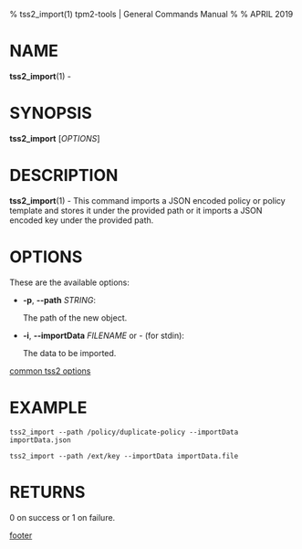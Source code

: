% tss2_import(1) tpm2-tools | General Commands Manual
%
% APRIL 2019

# NAME

**tss2_import**(1) -

# SYNOPSIS

**tss2_import** [*OPTIONS*]

# DESCRIPTION

**tss2_import**(1) - This command imports a JSON encoded policy or policy
template and stores it under the provided path or it imports a JSON encoded key
under the provided path.

# OPTIONS

These are the available options:

  * **-p**, **\--path** _STRING_:

    The path of the new object.

  * **-i**, **\--importData** _FILENAME_ or _-_ (for stdin):

    The data to be imported.

[common tss2 options](common/tss2-options.md)

# EXAMPLE
```
tss2_import --path /policy/duplicate-policy --importData importData.json
```
```
tss2_import --path /ext/key --importData importData.file
```

# RETURNS

0 on success or 1 on failure.

[footer](common/footer.md)
